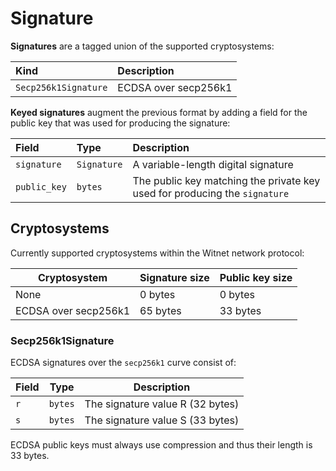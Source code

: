 # Signature

__Signatures__ are a tagged union of the supported cryptosystems:

| Kind                 | Description          |
|:---------------------|:---------------------|
| `Secp256k1Signature` | ECDSA over secp256k1 |


__Keyed signatures__ augment the previous format by adding a field for the public key that was used for producing the signature:

| Field        | Type        | Description                                                                |
|:-------------|:------------|:---------------------------------------------------------------------------|
| `signature`  | `Signature` | A variable-length digital signature                                        |
| `public_key` | `bytes`     | The public key matching the private key used for producing the `signature` |


## Cryptosystems

Currently supported cryptosystems within the Witnet network protocol:

| Cryptosystem         | Signature size | Public key size |
|----------------------|----------------|-----------------|
| None                 | 0 bytes        | 0 bytes         |
| ECDSA over secp256k1 | 65 bytes       | 33 bytes        |


### Secp256k1Signature

ECDSA signatures over the `secp256k1` curve consist of:

| Field | Type       | Description           |
|-------|------------|-----------------------|
| `r`   | `bytes` | The signature value R (32 bytes) |
| `s`   | `bytes` | The signature value S (33 bytes) |

ECDSA public keys must always use compression and thus their length is 33 bytes.